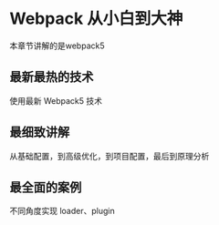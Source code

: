 # Webpack 从小白到大神
本章节讲解的是webpack5
## 最新最热的技术

使用最新 Webpack5 技术

## 最细致讲解

从基础配置，到高级优化，到项目配置，最后到原理分析

## 最全面的案例

不同角度实现 loader、plugin
